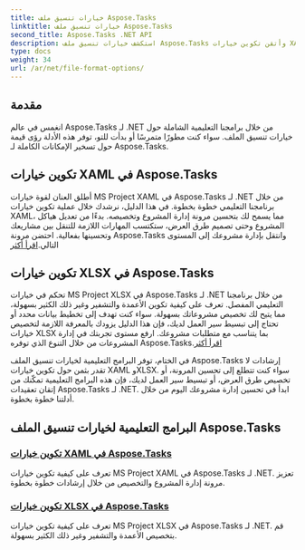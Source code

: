 ```yaml
---
title: خيارات تنسيق ملف Aspose.Tasks
linktitle: خيارات تنسيق ملف Aspose.Tasks
second_title: Aspose.Tasks .NET API
description: استكشف خيارات تنسيق ملف Aspose.Tasks وأتقن تكوين خيارات XAML وXLSX في Aspose.Tasks .NET. رفع مستوى إدارة المشروعات من خلال نصائح التخصيص.
type: docs
weight: 34
url: /ar/net/file-format-options/
---
```


## مقدمة

انغمس في عالم Aspose.Tasks لـ .NET من خلال برامجنا التعليمية الشاملة حول خيارات تنسيق الملف. سواء كنت مطورًا متمرسًا أو بدأت للتو، توفر هذه الأدلة رؤى قيمة حول تسخير الإمكانات الكاملة لـ Aspose.Tasks.

## تكوين خيارات XAML في Aspose.Tasks

 أطلق العنان لقوة خيارات MS Project XAML في Aspose.Tasks لـ .NET من خلال برنامجنا التعليمي خطوة بخطوة. في هذا الدليل، نرشدك خلال عملية تكوين خيارات XAML، مما يسمح لك بتحسين مرونة إدارة المشروع وتخصيصه. بدءًا من تعديل هياكل المشروع وحتى تصميم طرق العرض، ستكتسب المهارات اللازمة للتنقل بين مشاريعك وتحسينها بفعالية. احتضن مرونة Aspose.Tasks وانتقل بإدارة مشروعك إلى المستوى التالي.[اقرأ أكثر](./configuring-xaml-options/)

## تكوين خيارات XLSX في Aspose.Tasks

تحكم في خيارات MS Project XLSX في Aspose.Tasks لـ .NET من خلال برنامجنا التعليمي المفصل. تعرف على كيفية تكوين الأعمدة والتشفير وغير ذلك الكثير بسهولة، مما يتيح لك تخصيص مشروعاتك بسهولة. سواء كنت تهدف إلى تخطيط بيانات محدد أو تحتاج إلى تبسيط سير العمل لديك، فإن هذا الدليل يزودك بالمعرفة اللازمة لتخصيص خيارات XLSX بما يتناسب مع متطلبات مشروعك. ارفع مستوى تجربتك في إدارة المشروعات من خلال التنوع الذي توفره Aspose.Tasks.[اقرأ أكثر](./configuring-xlsx-options/)

في الختام، توفر البرامج التعليمية لخيارات تنسيق الملف Aspose.Tasks إرشادات لا تقدر بثمن حول تكوين خيارات XAML وXLSX. سواء كنت تتطلع إلى تحسين المرونة، أو تخصيص طرق العرض، أو تبسيط سير العمل لديك، فإن هذه البرامج التعليمية تمكّنك من إتقان تعقيدات Aspose.Tasks لـ .NET. ابدأ في تحسين إدارة مشروعك اليوم من خلال أدلتنا خطوة بخطوة.

## البرامج التعليمية لخيارات تنسيق الملف Aspose.Tasks
### [تكوين خيارات XAML في Aspose.Tasks](./configuring-xaml-options/)
تعرف على كيفية تكوين خيارات MS Project XAML في Aspose.Tasks لـ .NET. تعزيز مرونة إدارة المشروع والتخصيص من خلال إرشادات خطوة بخطوة.
### [تكوين خيارات XLSX في Aspose.Tasks](./configuring-xlsx-options/)
تعرف على كيفية تكوين خيارات MS Project XLSX في Aspose.Tasks لـ .NET. قم بتخصيص الأعمدة والتشفير وغير ذلك الكثير بسهولة.
